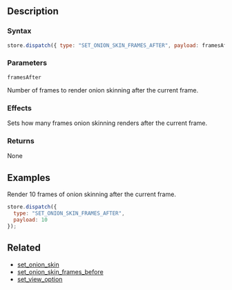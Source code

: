 ## Description

### Syntax

```javascript
store.dispatch({ type: "SET_ONION_SKIN_FRAMES_AFTER", payload: framesAfter });
```

### Parameters

`framesAfter`

Number of frames to render onion skinning after the current frame.

### Effects

Sets how many frames onion skinning renders after the current frame.

### Returns

None

## Examples

Render 10 frames of onion skinning after the current frame.

```javascript
store.dispatch({
  type: "SET_ONION_SKIN_FRAMES_AFTER",
  payload: 10
});
```

## Related

- [set_onion_skin](./set_onion_skin.md)
- [set_onion_skin_frames_before](./set_onion_skin_frames_before.md)
- [set_view_option](./set_view_option.md)
